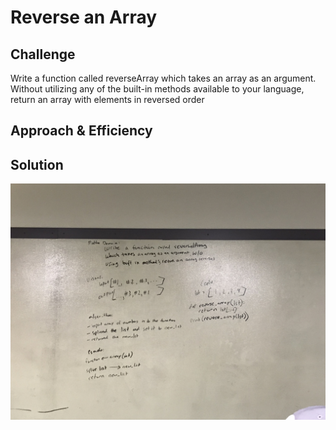 # Reverse an Array
<!-- Short summary or background information -->

## Challenge
Write a function called reverseArray which takes an array as an argument. Without utilizing any of the built-in methods available to your language, return an array with elements in reversed order

## Approach & Efficiency
<!-- What approach did you take? Why? What is the Big O space/time for this approach? -->

## Solution
<!-- Embedded whiteboard image -->
![Whiteboard](assets/array_reverse.jpeg)